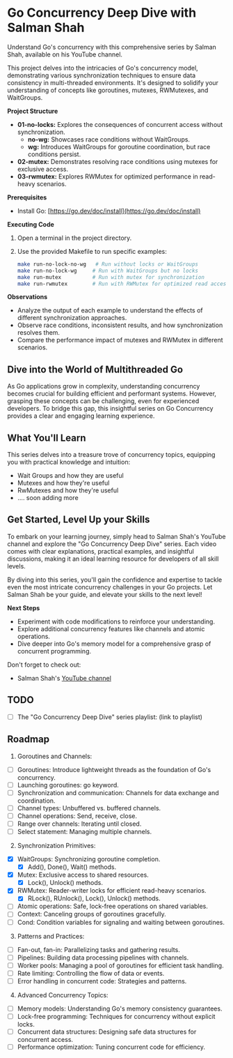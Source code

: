 # Go Concurrency Deep Dive with Salman Shah
Understand Go's concurrency with this comprehensive series by Salman Shah, available on his YouTube channel.

This project delves into the intricacies of Go's concurrency model, demonstrating various synchronization techniques to ensure data consistency in multi-threaded environments. It's designed to solidify your understanding of concepts like goroutines, mutexes, RWMutexes, and WaitGroups.

**Project Structure**

- **01-no-locks:** Explores the consequences of concurrent access without synchronization.
    - **no-wg:** Showcases race conditions without WaitGroups.
    - **wg:** Introduces WaitGroups for goroutine coordination, but race conditions persist.
- **02-mutex:** Demonstrates resolving race conditions using mutexes for exclusive access.
- **03-rwmutex:** Explores RWMutex for optimized performance in read-heavy scenarios.

**Prerequisites**

- Install Go: [https://go.dev/doc/install](https://go.dev/doc/install)

**Executing Code**

1. Open a terminal in the project directory.
2. Use the provided Makefile to run specific examples:

   ```bash
   make run-no-lock-no-wg   # Run without locks or WaitGroups
   make run-no-lock-wg     # Run with WaitGroups but no locks
   make run-mutex          # Run with mutex for synchronization
   make run-rwmutex        # Run with RWMutex for optimized read access
   ```

**Observations**

- Analyze the output of each example to understand the effects of different synchronization approaches.
- Observe race conditions, inconsistent results, and how synchronization resolves them.
- Compare the performance impact of mutexes and RWMutex in different scenarios.


## Dive into the World of Multithreaded Go
As Go applications grow in complexity, understanding concurrency becomes crucial for building efficient and performant systems. However, grasping these concepts can be challenging, even for experienced developers. To bridge this gap, this insightful series on Go Concurrency provides a clear and engaging learning experience.

## What You'll Learn
This series delves into a treasure trove of concurrency topics, equipping you with practical knowledge and intuition:

* Wait Groups and how they are useful
* Mutexes and how they're useful
* RwMutexes and how they're useful
* .... soon adding more

## Get Started, Level Up your Skills
To embark on your learning journey, simply head to Salman Shah's YouTube channel and explore the "Go Concurrency Deep Dive" series. Each video comes with clear explanations, practical examples, and insightful discussions, making it an ideal learning resource for developers of all skill levels.

By diving into this series, you'll gain the confidence and expertise to tackle even the most intricate concurrency challenges in your Go projects. Let Salman Shah be your guide, and elevate your skills to the next level!

**Next Steps**

- Experiment with code modifications to reinforce your understanding.
- Explore additional concurrency features like channels and atomic operations.
- Dive deeper into Go's memory model for a comprehensive grasp of concurrent programming.

Don't forget to check out:
- Salman Shah's [YouTube channel](https://www.youtube.com/channel/UCZF43Gp9WiEBmZD1xgrzdoA)

## TODO
- [ ] The "Go Concurrency Deep Dive" series playlist: (link to playlist)

## Roadmap
1. Goroutines and Channels:

- [ ] Goroutines: Introduce lightweight threads as the foundation of Go's concurrency.
- [ ] Launching goroutines: go keyword.
- [ ] Synchronization and communication: Channels for data exchange and coordination.
- [ ] Channel types: Unbuffered vs. buffered channels.
- [ ] Channel operations: Send, receive, close.
- [ ] Range over channels: Iterating until closed.
- [ ] Select statement: Managing multiple channels.

2. Synchronization Primitives:

- [x] WaitGroups: Synchronizing goroutine completion.
    - [x] Add(), Done(), Wait() methods.
- [x] Mutex: Exclusive access to shared resources.
    - [x] Lock(), Unlock() methods.
- [x] RWMutex: Reader-writer locks for efficient read-heavy scenarios.
    - [x] RLock(), RUnlock(), Lock(), Unlock() methods.
- [ ] Atomic operations: Safe, lock-free operations on shared variables.
- [ ] Context: Canceling groups of goroutines gracefully.
- [ ] Cond: Condition variables for signaling and waiting between goroutines.

3. Patterns and Practices:

- [ ] Fan-out, fan-in: Parallelizing tasks and gathering results.
- [ ] Pipelines: Building data processing pipelines with channels.
- [ ] Worker pools: Managing a pool of goroutines for efficient task handling.
- [ ] Rate limiting: Controlling the flow of data or events.
- [ ] Error handling in concurrent code: Strategies and patterns.
4. Advanced Concurrency Topics:

- [ ] Memory models: Understanding Go's memory consistency guarantees.
- [ ] Lock-free programming: Techniques for concurrency without explicit locks.
- [ ] Concurrent data structures: Designing safe data structures for concurrent access.
- [ ] Performance optimization: Tuning concurrent code for efficiency.
